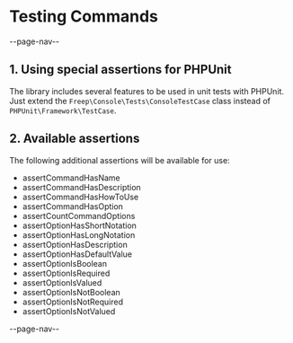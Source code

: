 # Testing Commands

--page-nav--

## 1. Using special assertions for PHPUnit

The library includes several features to be used in unit tests with PHPUnit. Just extend the `Freep\Console\Tests\ConsoleTestCase` class instead of `PHPUnit\Framework\TestCase`.

## 2. Available assertions

The following additional assertions will be available for use:

- assertCommandHasName
- assertCommandHasDescription
- assertCommandHasHowToUse
- assertCommandHasOption
- assertCountCommandOptions
- assertOptionHasShortNotation
- assertOptionHasLongNotation
- assertOptionHasDescription
- assertOptionHasDefaultValue
- assertOptionIsBoolean
- assertOptionIsRequired
- assertOptionIsValued
- assertOptionIsNotBoolean
- assertOptionIsNotRequired
- assertOptionIsNotValued

--page-nav--
